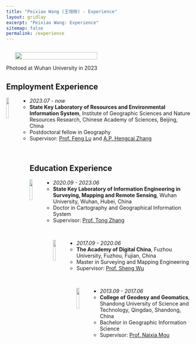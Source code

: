 ```yaml
---
title: "Peixiao Wang (王培晓) - Experience"
layout: gridlay
excerpt: "Peixiao Wang: Experience"
sitemap: false
permalink: /experience
---
```

<div class="col-sm-4" align="right" style="display:table-cell; vertical-align:middle; text-align:center">

  <ul style="overflow: hidden">
  <a href ="https://giserwang.github.io"> <img align="right" src="{{ site.url }}{{ site.baseurl }}/images/pages/admin.jpg" class="img-responsive" width="100%" /></a>
  </ul>
  Photoed at Wuhan University in 2023<br>
</div>

<div class="col-sm-8">


## Employment Experience

<a href="http://www.igsnrr.ac.cn/" target="_blank"> <img align="left" src="{{ site.url }}{{ site.baseurl }}/images/logo/IGSNRR.png" width="12%"  /></a>

* <em>2023.07 - now</em>
    - <strong>State Key Laboratory of Resources and Environmental Information System</strong>, Institute of Geographic Sciences and Nature Resources Research, Chinese Academy of Sciences, Beijing, China
	- Postdoctoral fellow in Geography
	- Supervisor: <a href="http://www.igsnrr.cas.cn/sourcedb_igsnrr_cas/zw/zjrck/200906/t20090626_1842363.html" target="_blank">Prof. Feng Lu</a> and <a href="http://www.igsnrr.cas.cn/sourcedb_igsnrr_cas/zw/zjrck/ysdw_fyjy/yjdw_zyyhjgj/202007/t20200730_5647814.html" target="_blank">A.P. Hengcai Zhang</a>

<br>

## Education Experience

<a href="https://www.whu.edu.cn/" target="_blank"> <img align="left" src="{{ site.url }}{{ site.baseurl }}/images/logo/whu.jpg" width="12%"  /></a>

* <em>2020.09 - 2023.06</em>
    - <strong>State Key Laboratory of Information Engineering in Surveying, Mapping and Remote Sensing</strong>, Wuhan University, Wuhan, Hubei, China
	- Doctor in Cartography and Geographical Information System
	- Supervisor: <a href="http://www.lmars.whu.edu.cn/prof_web/zhangtong/index.html" target="_blank">Prof. Tong Zhang</a>

<br>

<a href="https://www.fzu.edu.cn/" target="_blank"> <img align="left" src="{{ site.url }}{{ site.baseurl }}/images/logo/fzu.png" width="12%"  /></a>

* <em>2017.09 - 2020.06</em>
    - <strong>The Academy of Digital China</strong>, Fuzhou University, Fuzhou, Fujian, China
	- Master in Surveying and Mapping Engineering
	- Supervisor: <a href="http://adcfj.cn/sirc/door/team/TeacherList/Detail?personId=422" target="_blank">Prof. Sheng Wu</a>

<br>

<a href="http://www.sdust.edu.cn/" target="_blank"> <img align="left" src="{{ site.url }}{{ site.baseurl }}/images/logo/sdust.jpg" width="12%"  /></a>

* <em>2013.09 - 2017.06</em>
    - <strong>College of Geodesy and Geomatics</strong>, Shandong University of Science and Technology, Qingdao, Shandong, China
	- Bachelor in Geographic Information Science
	- Supervisor: <a href="http://gc.sdust.edu.cn/info/1071/2896.htm" target="_blank">Prof. Naixia Mou</a>

<br>


